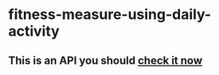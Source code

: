 # fitness-measure-using-daily-activity

## This is an API you should [check it now](https://fmeasure.onrender.com/)



